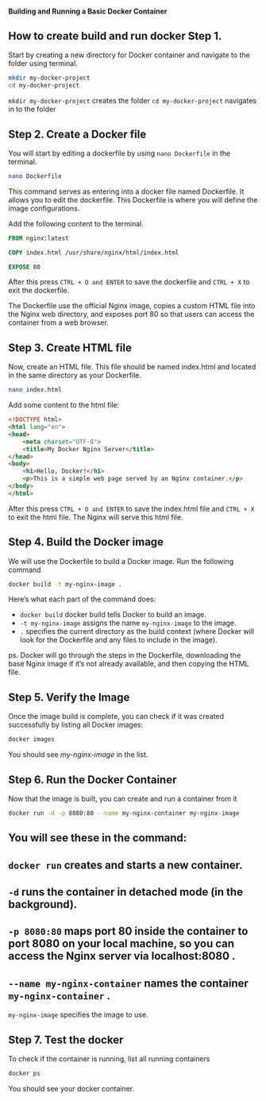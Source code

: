 #### Building and Running a Basic Docker Container

## How to create build and run docker Step 1.

Start by creating a new directory for Docker container and navigate to the folder using terminal.
```bash
mkdir my-docker-project
cd my-docker-project
```

`mkdir my-docker-project` creates the folder
`cd my-docker-project` navigates in to the folder


## Step 2. Create a Docker file

You will start by editing a dockerfile by using `nano Dockerfile` in the terminal. 
```bash
nano Dockerfile
```
This command serves as entering into a docker file named Dockerfile. It allows you to edit the dockerfile.
This Dockerfile is where you will define the image configurations.

Add the following content to the terminal.

```dockerfile
FROM nginx:latest

COPY index.html /usr/share/nginx/html/index.html

EXPOSE 80
```
After this press `CTRL + O and ENTER` to save the dockerfile and `CTRL + X` to exit the dockerfile.

The Dockerfile use the official Nginx image, copies a custom HTML file into the Nginx web directory, and exposes port 80 so that users can access the container from a web browser.


## Step 3. Create HTML file

Now, create an HTML file. This file should be named index.html and located in the same directory as your Dockerfile.

```bash
nano index.html
```

Add some content to the html file:

```html
<!DOCTYPE html>
<html lang="en">
<head>
    <meta charset="UTF-8">
    <title>My Docker Nginx Server</title>
</head>
<body>
    <h1>Hello, Docker!</h1>
    <p>This is a simple web page served by an Nginx container.</p>
</body>
</html>
```
After this press `CTRL + O and ENTER` to save the index.html file and `CTRL + X` to exit the html file.
The Nginx will serve this html file.


## Step 4. Build the Docker image

We will use the Dockerfile to build a Docker image. Run the following command
```bash
docker build -t my-nginx-image .
```

Here’s what each part of the command does:
- `docker build` docker build tells Docker to build an image.
- `-t my-nginx-image` assigns the name `my-nginx-image` to the image.
- `.` specifies the current directory as the build context (where Docker will look for the Dockerfile and any files to include in the image).

ps. Docker will go through the steps in the Dockerfile, downloading the base Nginx image if it’s not already available, and then copying the HTML file.


## Step 5. Verify the Image

Once the image build is complete, you can check if it was created successfully by listing all Docker images:
```bash 
docker images
```
You should see *my-nginx-image* in the list.


## Step 6. Run the Docker Container

Now that the image is built, you can create and run a container from it
```bash 
docker run -d -p 8080:80 --name my-nginx-container my-nginx-image
```
You will see these in the command:
- 
`docker run`
 creates and starts a new container.
- 
`-d`
 runs the container in detached mode (in the background).
- 
`-p 8080:80`
 maps port 80 inside the container to port 8080 on your local machine, so you can access the Nginx server via localhost:8080
.
- 
`--name my-nginx-container`
 names the container 
`my-nginx-container`
.
- 
`my-nginx-image`
 specifies the image to use.


## Step 7. Test the docker
To check if the container is running, list all running containers
```bash 
docker ps
```

You should see your docker container.
